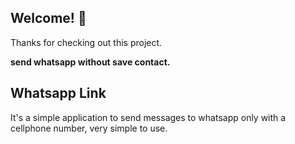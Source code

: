 ## Welcome! 👋
Thanks for checking out this project.

**send whatsapp without save contact.**

## Whatsapp Link

It's a simple application to send messages to whatsapp only with a cellphone number, very simple to use.